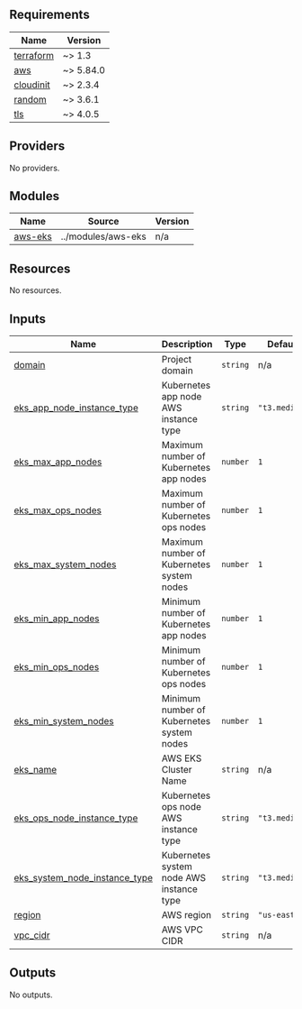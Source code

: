 <!-- BEGIN_TF_DOCS -->
## Requirements

| Name | Version |
|------|---------|
| <a name="requirement_terraform"></a> [terraform](#requirement\_terraform) | ~> 1.3 |
| <a name="requirement_aws"></a> [aws](#requirement\_aws) | ~> 5.84.0 |
| <a name="requirement_cloudinit"></a> [cloudinit](#requirement\_cloudinit) | ~> 2.3.4 |
| <a name="requirement_random"></a> [random](#requirement\_random) | ~> 3.6.1 |
| <a name="requirement_tls"></a> [tls](#requirement\_tls) | ~> 4.0.5 |

## Providers

No providers.

## Modules

| Name | Source | Version |
|------|--------|---------|
| <a name="module_aws-eks"></a> [aws-eks](#module\_aws-eks) | ../modules/aws-eks | n/a |

## Resources

No resources.

## Inputs

| Name | Description | Type | Default | Required |
|------|-------------|------|---------|:--------:|
| <a name="input_domain"></a> [domain](#input\_domain) | Project domain | `string` | n/a | yes |
| <a name="input_eks_app_node_instance_type"></a> [eks\_app\_node\_instance\_type](#input\_eks\_app\_node\_instance\_type) | Kubernetes app node AWS instance type | `string` | `"t3.medium"` | no |
| <a name="input_eks_max_app_nodes"></a> [eks\_max\_app\_nodes](#input\_eks\_max\_app\_nodes) | Maximum number of Kubernetes app nodes | `number` | `1` | no |
| <a name="input_eks_max_ops_nodes"></a> [eks\_max\_ops\_nodes](#input\_eks\_max\_ops\_nodes) | Maximum number of Kubernetes ops nodes | `number` | `1` | no |
| <a name="input_eks_max_system_nodes"></a> [eks\_max\_system\_nodes](#input\_eks\_max\_system\_nodes) | Maximum number of Kubernetes system nodes | `number` | `1` | no |
| <a name="input_eks_min_app_nodes"></a> [eks\_min\_app\_nodes](#input\_eks\_min\_app\_nodes) | Minimum number of Kubernetes app nodes | `number` | `1` | no |
| <a name="input_eks_min_ops_nodes"></a> [eks\_min\_ops\_nodes](#input\_eks\_min\_ops\_nodes) | Minimum number of Kubernetes ops nodes | `number` | `1` | no |
| <a name="input_eks_min_system_nodes"></a> [eks\_min\_system\_nodes](#input\_eks\_min\_system\_nodes) | Minimum number of Kubernetes system nodes | `number` | `1` | no |
| <a name="input_eks_name"></a> [eks\_name](#input\_eks\_name) | AWS EKS Cluster Name | `string` | n/a | yes |
| <a name="input_eks_ops_node_instance_type"></a> [eks\_ops\_node\_instance\_type](#input\_eks\_ops\_node\_instance\_type) | Kubernetes ops node AWS instance type | `string` | `"t3.medium"` | no |
| <a name="input_eks_system_node_instance_type"></a> [eks\_system\_node\_instance\_type](#input\_eks\_system\_node\_instance\_type) | Kubernetes system node AWS instance type | `string` | `"t3.medium"` | no |
| <a name="input_region"></a> [region](#input\_region) | AWS region | `string` | `"us-east-1"` | no |
| <a name="input_vpc_cidr"></a> [vpc\_cidr](#input\_vpc\_cidr) | AWS VPC CIDR | `string` | n/a | yes |

## Outputs

No outputs.
<!-- END_TF_DOCS -->